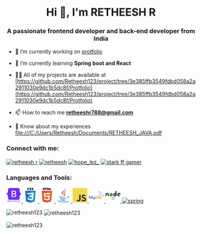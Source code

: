 <h1 align="center">Hi 👋, I'm RETHEESH R</h1>
<h3 align="center">A passionate frontend developer and back-end developer from India</h3>

- 🔭 I’m currently working on [protfolio](https://github.com/Retheesh123/project/tree/3e385ffb3549fdbd058a2a2911030e9dc1b5dc8f/Protfolio)

- 🌱 I’m currently learning **Spring boot and React**

- 👨‍💻 All of my projects are available at [https://github.com/Retheesh123/project/tree/3e385ffb3549fdbd058a2a2911030e9dc1b5dc8f/Protfolio](https://github.com/Retheesh123/project/tree/3e385ffb3549fdbd058a2a2911030e9dc1b5dc8f/Protfolio)

- 📫 How to reach me **retheeshr788@gmail.com**

- 📄 Know about my experiences [file:///C:/Users/Retheesh/Documents/RETHEESH_JAVA.pdf](file:///C:/Users/Retheesh/Documents/RETHEESH_JAVA.pdf)

<h3 align="left">Connect with me:</h3>
<p align="left">
<a href="https://linkedin.com/in/retheesh r" target="blank"><img align="center" src="https://raw.githubusercontent.com/rahuldkjain/github-profile-readme-generator/master/src/images/icons/Social/linked-in-alt.svg" alt="retheesh r" height="30" width="40" /></a>
<a href="https://fb.com/retheesh" target="blank"><img align="center" src="https://raw.githubusercontent.com/rahuldkjain/github-profile-readme-generator/master/src/images/icons/Social/facebook.svg" alt="retheesh" height="30" width="40" /></a>
<a href="https://instagram.com/hope_lez_" target="blank"><img align="center" src="https://raw.githubusercontent.com/rahuldkjain/github-profile-readme-generator/master/src/images/icons/Social/instagram.svg" alt="hope_lez_" height="30" width="40" /></a>
<a href="https://www.youtube.com/c/stark ff gamer" target="blank"><img align="center" src="https://raw.githubusercontent.com/rahuldkjain/github-profile-readme-generator/master/src/images/icons/Social/youtube.svg" alt="stark ff gamer" height="30" width="40" /></a>
</p>

<h3 align="left">Languages and Tools:</h3>
<p align="left"> <a href="https://getbootstrap.com" target="_blank" rel="noreferrer"> <img src="https://raw.githubusercontent.com/devicons/devicon/master/icons/bootstrap/bootstrap-plain-wordmark.svg" alt="bootstrap" width="40" height="40"/> </a> <a href="https://www.w3schools.com/css/" target="_blank" rel="noreferrer"> <img src="https://raw.githubusercontent.com/devicons/devicon/master/icons/css3/css3-original-wordmark.svg" alt="css3" width="40" height="40"/> </a> <a href="https://www.w3.org/html/" target="_blank" rel="noreferrer"> <img src="https://raw.githubusercontent.com/devicons/devicon/master/icons/html5/html5-original-wordmark.svg" alt="html5" width="40" height="40"/> </a> <a href="https://www.java.com" target="_blank" rel="noreferrer"> <img src="https://raw.githubusercontent.com/devicons/devicon/master/icons/java/java-original.svg" alt="java" width="40" height="40"/> </a> <a href="https://developer.mozilla.org/en-US/docs/Web/JavaScript" target="_blank" rel="noreferrer"> <img src="https://raw.githubusercontent.com/devicons/devicon/master/icons/javascript/javascript-original.svg" alt="javascript" width="40" height="40"/> </a> <a href="https://www.mysql.com/" target="_blank" rel="noreferrer"> <img src="https://raw.githubusercontent.com/devicons/devicon/master/icons/mysql/mysql-original-wordmark.svg" alt="mysql" width="40" height="40"/> </a> <a href="https://nodejs.org" target="_blank" rel="noreferrer"> <img src="https://raw.githubusercontent.com/devicons/devicon/master/icons/nodejs/nodejs-original-wordmark.svg" alt="nodejs" width="40" height="40"/> </a> <a href="https://spring.io/" target="_blank" rel="noreferrer"> <img src="https://www.vectorlogo.zone/logos/springio/springio-icon.svg" alt="spring" width="40" height="40"/> </a> </p>

<p><img align="left" src="https://github-readme-stats.vercel.app/api/top-langs?username=retheesh123&show_icons=true&locale=en&layout=compact" alt="retheesh123" /></p>

<p>&nbsp;<img align="center" src="https://github-readme-stats.vercel.app/api?username=retheesh123&show_icons=true&locale=en" alt="retheesh123" /></p>

<p><img align="center" src="https://github-readme-streak-stats.herokuapp.com/?user=retheesh123&" alt="retheesh123" /></p>
